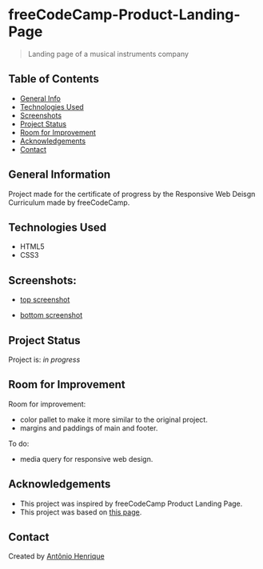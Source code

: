 # freeCodeCamp-Product-Landing-Page

> Landing page of a musical instruments company

## Table of Contents

- [General Info](#general-information)
- [Technologies Used](#technologies-used)
- [Screenshots](#screenshots)
- [Project Status](#project-status)
- [Room for Improvement](#room-for-improvement)
- [Acknowledgements](#acknowledgements)
- [Contact](#contact)

## General Information

Project made for the certificate of progress by the Responsive Web Deisgn Curriculum made by freeCodeCamp.

## Technologies Used

- HTML5
- CSS3

## Screenshots:

- [top screenshot](https://i.imgur.com/HUnX35p.png)

- [bottom screenshot](https://i.imgur.com/zpyXgDO.png)

## Project Status

Project is: _in progress_

## Room for Improvement

Room for improvement:

- color pallet to make it more similar to the original project.
- margins and paddings of main and footer.

To do:

- media query for responsive web design.

## Acknowledgements

- This project was inspired by freeCodeCamp Product Landing Page.
- This project was based on [this page](https://product-landing-page.freecodecamp.rocks/).

## Contact

Created by [Antônio Henrique](https://www.linkedin.com/in/ant%C3%B4nio-henrique-0aa9a2242/)
